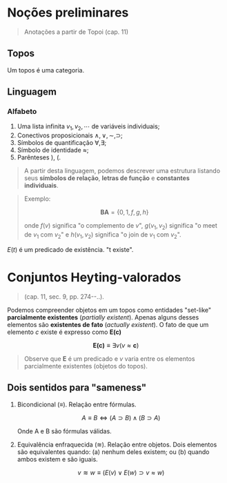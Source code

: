 # Noções preliminares

> Anotações a partir de Topoi (cap. 11) 

## Topos

Um topos é uma categoria.

## Linguagem

### Alfabeto

1. Uma lista infinita $v_1,v_2, \cdots$ de variáveis individuais;
2. Conectivos proposicionais $\land, \lor, \sim, \supset$;
3. Símbolos de quantificação $\forall, \exists$;
4. Símbolo de identidade $\approx$;
5. Parênteses ), (.

> A partir desta linguagem, podemos descrever uma estrutura listando seus **símbolos de relação**, **letras de função** e **constantes individuais**.

> Exemplo: 
>
> $$
> \textbf{BA} = \{ 0,1,f,g,h \}
> $$
>
> onde $f(v)$ significa "o complemento de $v$", $g(v_1,v_2)$ significa "o meet de $v_1$ com $v_2$" e $h(v_1,v_2)$ significa "o join de $v_1$ com $v_2$".


$E(t)$ é um predicado de existência. "t existe".


# Conjuntos Heyting-valorados

> (cap. 11, sec. 9, pp. 274--..).

Podemos compreender objetos em um topos como entidades "set-like"  **parcialmente existentes** (*partially existent*). Apenas alguns desses elementos são **existentes de fato** (*actually existent*). O fato de que um elemento $c$ existe é expresso como $\textbf{E(c)}$

$$
\textbf{E(c)} \equiv \exists v (v \approx \textbf{c})
$$

> Observe que $\textbf{E}$ é um predicado e $v$ varia entre os elementos parcialmente existentes (objetos do topos).

## Dois sentidos para "sameness"



1.
    Bicondicional ($\equiv$). Relação entre fórmulas.

    $$
    A \equiv B  \Leftrightarrow (A \supset B) \land (B \supset A)
$$

    Onde A e B são fórmulas válidas.

1. Equivalência enfraquecida ($≋$). Relação entre objetos. Dois elementos são equivalentes quando: (a) nenhum deles existem; ou (b) quando ambos existem e são iguais.

    $$
    v ≋ w \equiv (E(v) \lor E(w) \supset v \approx w)
$$
